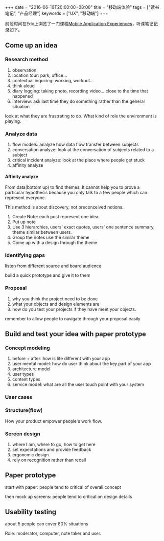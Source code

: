 +++
date = "2016-06-16T20:00:00+08:00"
title = "移动端体验"
tags = ["读书笔记", "产品经理"]
keywords = ["UX", "移动端"]
+++

前段时间在Edx上浏览了一门课程[Mobile Application Experiences](https://courses.edx.org/courses/course-v1:MITx+21W.789.1x+1T2016/info)，听课笔记记录如下。

## Come up an idea

### Research method

1. observation
2. location tour: park, office...
3. contextual inquiring: working, workout...
4. think aloud
5. diary logging: taking photo, recording video... close to the time that happened
6. interview: ask last time they do something rather than the general situation

look at what they are frustrating to do. What kind of role the environment is playing.

### Analyze data

1. flow models: analyze how data flow transfer between subjects
2. conversation analyze: look at the conversation of subjects related to a subject
3. critical incident analyze: look at the place where people get stuck
4. affinity analyze

#### Affinity analyze

From data(bottom up) to find themes.
It cannot help you to prove a particular hypothesis because you only talk to a few people which can represent everyone.

This method is about discovery, not preconceived notions.

1. Create Note: each post represent one idea.
2. Put up note
3. Use 3 hierarchies, users' exact quotes, users' one sentence summary, theme similar between users.
4. Group the notes use the similar theme
5. Come up with a design through the theme

### Identifying gaps

listen from different source and board audience

build a quick prototype and give it to them

### Proposal

1. why you think the project need to be done
2. what your objects and design elements are
3. how do you test your projects if they have meet your objects.

remember to allow people to navigate through your proposal easily

## Build and test your idea with paper prototype

### Concept modeling

1. before + after: how is life different with your app
1. user mental model: how do user think about the key part of your app
1. architecture model
1. user types
1. content types
1. service model: what are all the user touch point with your system

### User cases

### Structure(flow)

How your product empower people's work flow.

### Screen design

1. where I am, where to go, how to get here
2. set expectations and provide feedback
3. ergonomic design
4. rely on recognition rather than recall

## Paper prototype

start with paper: people tend to critical of overall concept

then mock up screens: people tend to critical on design details

## Usability testing

about 5 people can cover 80% situations

Role: moderator, computer, note taker and user.
